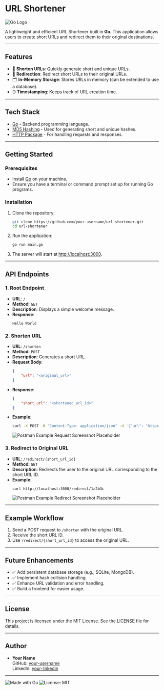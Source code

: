 # URL Shortener

![Go Logo](https://golang.org/lib/godoc/images/go-logo-blue.svg)  

A lightweight and efficient URL Shortener built in **Go**. This application allows users to create short URLs and redirect them to their original destinations.

---

## Features

- 🔗 **Shorten URLs**: Quickly generate short and unique URLs.
- 🚀 **Redirection**: Redirect short URLs to their original URLs.
- 🗂️ **In-Memory Storage**: Stores URLs in memory (can be extended to use a database).
- ⏰ **Timestamping**: Keeps track of URL creation time.

---

## Tech Stack

- [Go](https://golang.org/) - Backend programming language.
- [MD5 Hashing](https://pkg.go.dev/crypto/md5) - Used for generating short and unique hashes.
- [HTTP Package](https://pkg.go.dev/net/http) - For handling requests and responses.

---

## Getting Started

### Prerequisites

- Install [Go](https://golang.org/doc/install) on your machine.
- Ensure you have a terminal or command prompt set up for running Go programs.

### Installation

1. Clone the repository:
   ```bash
   git clone https://github.com/your-username/url-shortener.git
   cd url-shortener
   ```

2. Run the application:
   ```bash
   go run main.go
   ```

3. The server will start at [http://localhost:3000](http://localhost:3000).

---

## API Endpoints

### 1. Root Endpoint

- **URL**: `/`
- **Method**: `GET`
- **Description**: Displays a simple welcome message.
- **Response**:
  ```plaintext
  Hello World
  ```

### 2. Shorten URL

- **URL**: `/shorten`
- **Method**: `POST`
- **Description**: Generates a short URL.
- **Request Body**:
  ```json
  {
      "url": "<original_url>"
  }
  ```
- **Response**:
  ```json
  {
      "short_url": "<shortened_url_id>"
  }
  ```
- **Example**:
  ```bash
  curl -X POST -H "Content-Type: application/json" -d '{"url": "https://example.com"}' http://localhost:3000/shorten
  ```
  ![Postman Example Request Screenshot Placeholder](#)

### 3. Redirect to Original URL

- **URL**: `/redirect/{short_url_id}`
- **Method**: `GET`
- **Description**: Redirects the user to the original URL corresponding to the short URL ID.
- **Example**:
  ```bash
  curl http://localhost:3000/redirect/1a2b3c
  ```
  ![Postman Example Redirect Screenshot Placeholder](#)

---

## Example Workflow

1. Send a POST request to `/shorten` with the original URL.
2. Receive the short URL ID.
3. Use `/redirect/{short_url_id}` to access the original URL.

---

## Future Enhancements

- ✅ Add persistent database storage (e.g., SQLite, MongoDB).
- ✅ Implement hash collision handling.
- ✅ Enhance URL validation and error handling.
- ✅ Build a frontend for easier usage.

---

## License

This project is licensed under the MIT License. See the [LICENSE](LICENSE) file for details.

---

## Author

- **Your Name**  
  GitHub: [your-username](https://github.com/your-username)  
  LinkedIn: [your-linkedin](https://linkedin.com/in/your-linkedin)  

---

![Made with Go](https://img.shields.io/badge/Made%20with-Go-00ADD8?logo=go&logoColor=white)  ![License: MIT](https://img.shields.io/badge/License-MIT-blue.svg)

